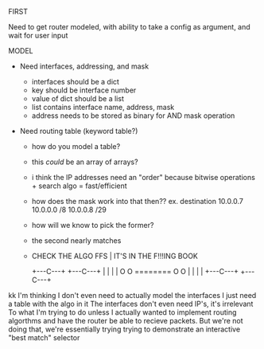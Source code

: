 FIRST

Need to get router modeled, with ability to take a config
as argument, and wait for user input 


MODEL

- Need interfaces, addressing, and mask
    - interfaces should be a dict
    - key should be interface number
    - value of dict should be a list
    - list contains interface name, address, mask 
    - address needs to be stored as binary for AND mask operation

- Need routing table (keyword table?)
    - how do you model a table?
    - this *could* be an array of arrays?
    - i think the IP addresses need an "order" because
        bitwise operations + search algo = fast/efficient
    - how does the mask work into that then??
    ex. destination 10.0.0.7
        10.0.0.0   /8
        10.0.0.8   /29
    - how will we know to pick the former?
    - the second nearly matches
    - CHECK THE ALGO FFS | IT'S IN THE F!!!ING BOOK



       +---C---+          +---C---+
       |       |          |       |
       O       O ======== O       O 
       |       |          |       |
       +---C---+          +---C---+


kk I'm thinking I don't even need to actually model the interfaces
I just need a table with the algo in it
The interfaces don't even need IP's, it's irrelevant
To what I'm trying to do unless I actually wanted to implement routing algorthms
and have the router be able to recieve packets.
But we're not doing that, we're essentially trying trying to demonstrate an
interactive "best match" selector
